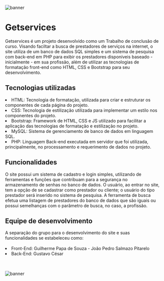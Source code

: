 ![banner](https://github.com/guxtavocesar/getservices/assets/120536902/65f63b22-9dd0-43da-ac12-0a1030a68f73)

<h1>Getservices</h1>

<p>
Getservices é um projeto desenvolvido como um Trabalho de conclusão de curso.
Visando faciltar a busca de prestadores de serviços na internet, o site utiliza de um banco de dados SQL simples e um sistema de pesquisa com back-end em PHP para exibir os prestadores disponíveis baseado - inicialmente - em sua profissão, além de utilizar as tecnologias de formatação front-end como HTML, CSS e Bootstrap para seu desenvolvimento.
</p>

<h2>Tecnologias utilizadas</h2>
<li>HTML: Tecnologia de formatação, utilizada para criar e estruturar os componentes de cada página do projeto.</li>
<li>CSS: Tecnologia de estilização utilizada para implementar um estilo nos componentes do projeto.</li>
<li>Bootstrap: Framework de HTML, CSS e JS utilizado para facilitar a aplicação das tecnologias de formatação e estilização no projeto.</li>
<li>MySQL: Sistema de gerenciamento de banco de dados em linguagem SQL.</li>
<li>PHP: Linguagem Back-end executada em servidor que foi utilizada, principalmente, no processamento e requerimento de dados no projeto.</li>
<h2> Funcionalidades</h2>
O site possui um sistema de cadastro e login simples, utilizando de ferramentas e funções que contribuam para a segurança no armazenamento de senhas no banco de dados. O usuário, ao entrar no site, tem a opção de se cadastrar como prestador ou cliente; o usuário do tipo prestador será inserido no sistema de pesquisa.
A ferramenta de busca efetua uma listagem de prestadores do banco de dados que são iguais ou possui semelhanças com o parâmetro de busca, no caso, a profissão.

<h2>Equipe de desenvolvimento</h2>
A separação do grupo para o desenvolvimento do site e suas funcionalidades se estabeleceu como:<br><br>
<li>Front-End: Guilherme Papa de Souza - João Pedro Salmazo Pitarelo</li>
<li>Back-End: Gustavo César</li><br><br>

![banner](https://github.com/guxtavocesar/getservices/assets/120536902/a9825b04-789a-4cda-b9b4-194ed2f69981)
